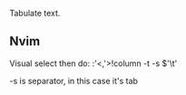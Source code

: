 Tabulate text.

## Nvim
Visual select
then do:
    :'<,'>!column -t -s $'\t'

-s is separator, in this case it's tab
